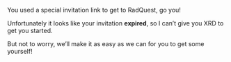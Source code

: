 You used a special invitation link to get to RadQuest, go you!

Unfortunately it looks like your invitation **expired**, so I can’t give you XRD to get you started.

But not to worry, we’ll make it as easy as we can for you to get some yourself!
